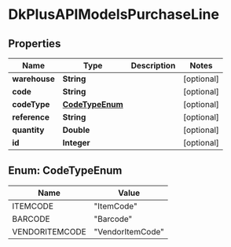
# DkPlusAPIModelsPurchaseLine

## Properties
Name | Type | Description | Notes
------------ | ------------- | ------------- | -------------
**warehouse** | **String** |  |  [optional]
**code** | **String** |  |  [optional]
**codeType** | [**CodeTypeEnum**](#CodeTypeEnum) |  |  [optional]
**reference** | **String** |  |  [optional]
**quantity** | **Double** |  |  [optional]
**id** | **Integer** |  |  [optional]


<a name="CodeTypeEnum"></a>
## Enum: CodeTypeEnum
Name | Value
---- | -----
ITEMCODE | &quot;ItemCode&quot;
BARCODE | &quot;Barcode&quot;
VENDORITEMCODE | &quot;VendorItemCode&quot;



